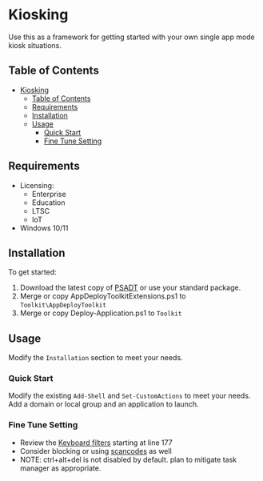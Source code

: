 # Kiosking

Use this as a framework for getting started with your own single app mode kiosk situations.

## Table of Contents

- [Kiosking](#kiosking)
  - [Table of Contents](#table-of-contents)
  - [Requirements](#requirements)
  - [Installation](#installation)
  - [Usage](#usage)
    - [Quick Start](#quick-start)
    - [Fine Tune Setting](#fine-tune-setting)

## Requirements

- Licensing:
  - Enterprise
  - Education
  - LTSC
  - IoT
- Windows 10/11

## Installation

To get started:

1. Download the latest copy of [PSADT](https://psappdeploytoolkit.com/) or use your standard package.
2. Merge or copy AppDeployToolkitExtensions.ps1 to `Toolkit\AppDeployToolkit`
3. Merge or copy Deploy-Application.ps1 to `Toolkit`

## Usage

Modify the `Installation` section to meet your needs.

### Quick Start

Modify the existing `Add-Shell` and `Set-CustomActions` to meet your needs. Add a domain or local group and an application to launch.

### Fine Tune Setting

- Review the [Keyboard filters](https://learn.microsoft.com/en-us/windows/iot/iot-enterprise/customize/predefined-key-combinations) starting at line 177
- Consider blocking or using [scancodes](https://www.lookuptables.com/coding/keyboard-scan-codes) as well
- NOTE: ctrl+alt+del is not disabled by default. plan to mitigate task manager as appropriate. 